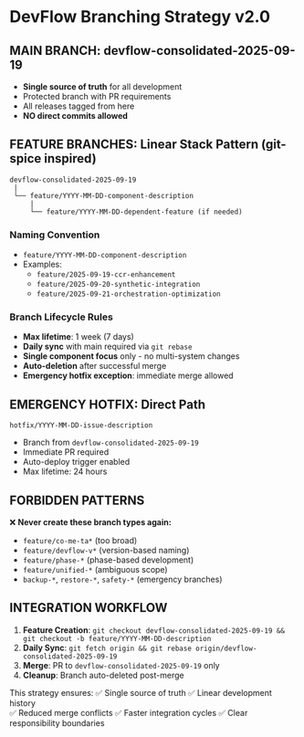 # DevFlow Branching Strategy v2.0

## MAIN BRANCH: devflow-consolidated-2025-09-19
- **Single source of truth** for all development
- Protected branch with PR requirements  
- All releases tagged from here
- **NO direct commits allowed**

## FEATURE BRANCHES: Linear Stack Pattern (git-spice inspired)
```
devflow-consolidated-2025-09-19
 |
 └── feature/YYYY-MM-DD-component-description
     |
     └── feature/YYYY-MM-DD-dependent-feature (if needed)
```

### Naming Convention
- `feature/YYYY-MM-DD-component-description`
- Examples:
  - `feature/2025-09-19-ccr-enhancement`
  - `feature/2025-09-20-synthetic-integration`
  - `feature/2025-09-21-orchestration-optimization`

### Branch Lifecycle Rules
- **Max lifetime**: 1 week (7 days)
- **Daily sync** with main required via `git rebase`
- **Single component focus** only - no multi-system changes
- **Auto-deletion** after successful merge
- **Emergency hotfix exception**: immediate merge allowed

## EMERGENCY HOTFIX: Direct Path
```
hotfix/YYYY-MM-DD-issue-description
```
- Branch from `devflow-consolidated-2025-09-19`
- Immediate PR required
- Auto-deploy trigger enabled
- Max lifetime: 24 hours

## FORBIDDEN PATTERNS
❌ **Never create these branch types again:**
- `feature/co-me-ta*` (too broad)
- `feature/devflow-v*` (version-based naming)
- `feature/phase-*` (phase-based development)
- `feature/unified-*` (ambiguous scope)
- `backup-*`, `restore-*`, `safety-*` (emergency branches)

## INTEGRATION WORKFLOW
1. **Feature Creation**: `git checkout devflow-consolidated-2025-09-19 && git checkout -b feature/YYYY-MM-DD-description`
2. **Daily Sync**: `git fetch origin && git rebase origin/devflow-consolidated-2025-09-19`
3. **Merge**: PR to `devflow-consolidated-2025-09-19` only
4. **Cleanup**: Branch auto-deleted post-merge

This strategy ensures:
✅ Single source of truth
✅ Linear development history  
✅ Reduced merge conflicts
✅ Faster integration cycles
✅ Clear responsibility boundaries
